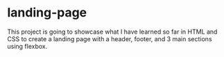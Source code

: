 # landing-page

This project is going to showcase what I have learned so far in HTML and CSS to create a landing page with a header, footer, and 3 main sections using flexbox. 